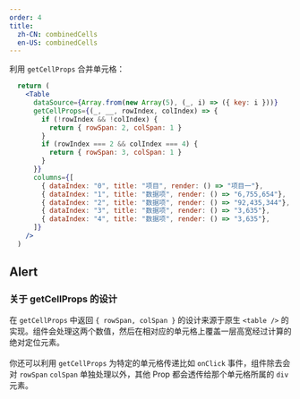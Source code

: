 ```yaml
---
order: 4
title:
  zh-CN: combinedCells
  en-US: combinedCells
---
```


利用 `getCellProps` 合并单元格：

```jsx
  return (
    <Table
      dataSource={Array.from(new Array(5), (_, i) => ({ key: i }))}
      getCellProps={(_, __, rowIndex, colIndex) => {
        if (!rowIndex && !colIndex) {
          return { rowSpan: 2, colSpan: 1 }
        }
        if (rowIndex === 2 && colIndex === 4) {
          return { rowSpan: 3, colSpan: 1 }
        }
      }}
      columns={[
        { dataIndex: "0", title: "项目", render: () => "项目一"},
        { dataIndex: "1", title: "数据项", render: () => "6,755,654"},
        { dataIndex: "2", title: "数据项", render: () => "92,435,344"},
        { dataIndex: "3", title: "数据项", render: () => "3,635"},
        { dataIndex: "4", title: "数据项", render: () => "3,635"},
      ]}
    />
  )
```

## Alert
### 关于 getCellProps 的设计
在 `getCellProps` 中返回 `{ rowSpan, colSpan }` 的设计来源于原生 `<table />` 的实现。组件会处理这两个数值，然后在相对应的单元格上覆盖一层高宽经过计算的绝对定位元素。<br />  
你还可以利用 `getCellProps` 为特定的单元格传递比如 `onClick` 事件，组件除去会对 `rowSpan` `colSpan` 单独处理以外，其他 Prop 都会透传给那个单元格所属的 `div` 元素。